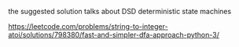 the suggested solution talks about DSD deterministic state machines 

https://leetcode.com/problems/string-to-integer-atoi/solutions/798380/fast-and-simpler-dfa-approach-python-3/
